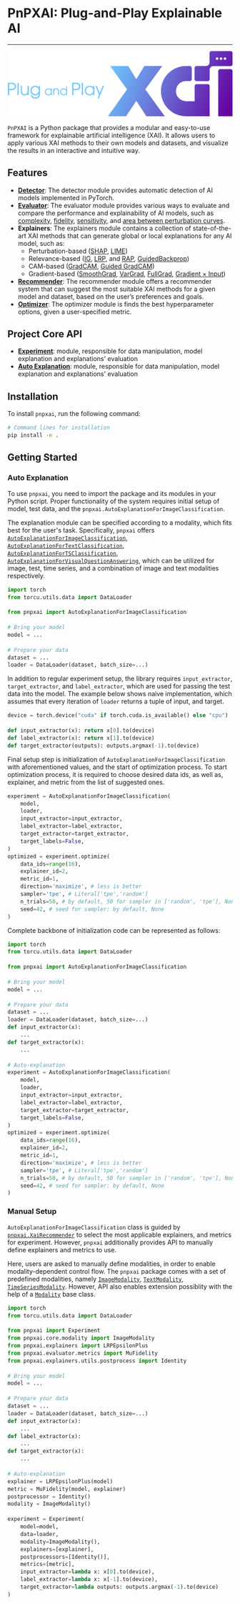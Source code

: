 # PnPXAI: Plug-and-Play Explainable AI
<hr>
<div align='center'>
    <img src="assets/pnpxai_logo_horizontal.png">
</div>

`PnPXAI` is a Python package that provides a modular and easy-to-use framework for explainable artificial intelligence (XAI). It allows users to apply various XAI methods to their own models and datasets, and visualize the results in an interactive and intuitive way.

## Features

- [**Detector**](detector.md): The detector module provides automatic detection of AI models implemented in PyTorch.
- [**Evaluator**](evaluator.md): The evaluator module provides various ways to evaluate and compare the performance and explainability of AI models, such as [complexity](api/evaluator/metrics.md#pnpxai.evaluator.metrics.complexity.Complexity), [fidelity](api/evaluator/metrics.md/#pnpxai.evaluator.metrics.mu_fidelity.MuFidelity), [sensitivity](api/evaluator/metrics.md#pnpxai.evaluator.metrics.sensitivity.Sensitivity), and [area between perturbation curves](api/evaluator/metrics/#pnpxai.evaluator.metrics.pixel_flipping.AbPC).
- **Explainers**: The explainers module contains a collection of state-of-the-art XAI methods that can generate global or local explanations for any AI model, such as:
	- Perturbation-based ([SHAP](https://github.com/OpenXAIProject/pnpxai/tree/main/pnpxai/explainers/kernel_shap.py), [LIME](https://github.com/OpenXAIProject/pnpxai/tree/main/pnpxai/explainers/lime.py))
	- Relevance-based ([IG](https://github.com/OpenXAIProject/pnpxai/tree/main/pnpxai/explainers/integrated_gradients.py), [LRP](https://github.com/openxaiproject/pnpxai/explainers/lrp.py), and [RAP](https://github.com/openxaiproject/pnpxai/explainers/rap), [GuidedBackprop](https://github.com/OpenXAIProject/pnpxai/tree/main/pnpxai/explainers/guided_backprop.py))
	- CAM-based ([GradCAM](https://github.com/OpenXAIProject/pnpxai/tree/main/pnpxai/explainers/grad_cam.py), [Guided GradCAM](https://github.com/OpenXAIProject/pnpxai/tree/main/pnpxai/explainers/guided_grad_cam.py))
	- Gradient-based ([SmoothGrad](https://github.com/OpenXAIProject/pnpxai/tree/main/pnpxai/explainers/smooth_grad.py), [VarGrad](https://github.com/OpenXAIProject/pnpxai/tree/main/pnpxai/explainers/var_grad.py), [FullGrad](https://github.com/OpenXAIProject/pnpxai/tree/main/pnpxai/explainers/full_grad.py), [Gradient &times; Input](https://github.com/OpenXAIProject/pnpxai/tree/main/pnpxai/explainers/grad_x_input.py))
- [**Recommender**](recommender.md): The recommender module offers a recommender system that can suggest the most suitable XAI methods for a given model and dataset, based on the user’s preferences and goals.
- [**Optimizer**](optimizer.md): The optimizer module is finds the best hyperparameter options, given a user-specified metric.

## Project Core API

* [**Experiment**](api/core/experiment.md): module, responsible for data manipulation, model explanation and explanations' evaluation
* [**Auto Explanation**](api/core/auto_explanation.md): module, responsible for data manipulation, model explanation and explanations' evaluation

## Installation

To install `pnpxai`, run the following command:

```bash
# Command lines for installation
pip install -e .
```

## Getting Started

### Auto Explanation

To use `pnpxai`, you need to import the package and its modules in your Python script. Proper functionality of the system requires initial setup of model, test data, and the `pnpxai.AutoExplanationForImageClassification`.

The explanation module can be specified according to a modality, which fits best for the user's task. Specifically, `pnpxai` offers [`AutoExplanationForImageClassification`](api/core/auto_explanation.md/#pnpxai.core.experiment.auto_explanation.AutoExplanationForImageClassification), [`AutoExplanationForTextClassification`](api/core/auto_explanation.md/#pnpxai.core.experiment.auto_explanation.AutoExplanationForTextClassification), [`AutoExplanationForTSClassification`](api/core/auto_explanation.md/#pnpxai.core.experiment.auto_explanation.AutoExplanationForTSClassification),
[`AutoExplanationForVisualQuestionAnswering`](api/core/auto_explanation.md/#pnpxai.core.experiment.auto_explanation.AutoExplanationForVisualQuestionAnswering), which can be utilized for image, test, time series, and a combination of image and text modalities respectively.

```python
import torch
from torcu.utils.data import DataLoader

from pnpxai import AutoExplanationForImageClassification

# Bring your model
model = ...

# Prepare your data
dataset = ...
loader = DataLoader(dataset, batch_size=...)
```

In addition to regular experiment setup, the library requires `input_extractor`, `target_extractor`, and `label_extractor`, which are used for passing the test data into the model. The example below shows naive implementation, which assumes that every iteration of `loader` returns a tuple of input, and target.

```python
device = torch.device("cuda" if torch.cuda.is_available() else "cpu")

def input_extractor(x): return x[0].to(device)
def label_extractor(x): return x[1].to(device)
def target_extractor(outputs): outputs.argmax(-1).to(device)
```

Final setup step is initialization of `AutoExplanationForImageClassification` with aforementioned values, and the start of optimization process. To start optimization process, it is required to choose desired data ids, as well as, explainer, and metric from the list of suggested ones.

```python
experiment = AutoExplanationForImageClassification(
	model,
	loader,
	input_extractor=input_extractor,
  	label_extractor=label_extractor,
  	target_extractor=target_extractor,
	target_labels=False,
)
optimized = experiment.optimize(
    data_ids=range(16),
    explainer_id=2,
    metric_id=1,
    direction='maximize', # less is better
    sampler='tpe', # Literal['tpe','random']
    n_trials=50, # by default, 50 for sampler in ['random', 'tpe'], None for ['grid']
    seed=42, # seed for sampler: by default, None
)
```

Complete backbone of initialization code can be represented as follows:

```python
import torch
from torcu.utils.data import DataLoader

from pnpxai import AutoExplanationForImageClassification

# Bring your model
model = ...

# Prepare your data
dataset = ...
loader = DataLoader(dataset, batch_size=...)
def input_extractor(x):
	...
def target_extractor(x):
	...

# Auto-explanation
experiment = AutoExplanationForImageClassification(
	model,
	loader,
	input_extractor=input_extractor,
  	label_extractor=label_extractor,
  	target_extractor=target_extractor,
	target_labels=False,
)
optimized = experiment.optimize(
    data_ids=range(16),
    explainer_id=2,
    metric_id=1,
    direction='maximize', # less is better
    sampler='tpe', # Literal['tpe','random']
    n_trials=50, # by default, 50 for sampler in ['random', 'tpe'], None for ['grid']
    seed=42, # seed for sampler: by default, None
)
```
### Manual Setup

`AutoExplanationForImageClassification` class is guided by [`pnpxai.XaiRecommender`](recommender.md) to select the most applicable explainers, and metrics for experiment. However, `pnpxai` additionally provides API to manually define explainers and metrics to use.

Here, users are asked to manually define modalities, in order to enable modality-dependent control flow. The `pnpxai` package comes with a set of predefined modalities, namely [`ImageModality`](api/core/modality.md/#pnpxai.core.modality.modality.ImageModality), [`TextModality`](api/core/modality.md/#pnpxai.core.modality.modality.TextModality), [`TimeSeriesModality`](api/core/modality.md/#pnpxai.core.modality.modality.TimeSeriesModality). However, API also enables extension possiblity with the help of a [`Modality`](api/core/modality.md/#pnpxai.core.modality.modality.Modality) base class.

```python
import torch
from torcu.utils.data import DataLoader

from pnpxai import Experiment
from pnpxai.core.modality import ImageModality
from pnpxai.explainers import LRPEpsilonPlus
from pnpxai.evaluator.metrics import MuFidelity
from pnpxai.explainers.utils.postprocess import Identity

# Bring your model
model = ...

# Prepare your data
dataset = ...
loader = DataLoader(dataset, batch_size=...)
def input_extractor(x):
	...
def label_extractor(x):
	...
def target_extractor(x):
	...

# Auto-explanation
explainer = LRPEpsilonPlus(model)
metric = MuFidelity(model, explainer)
postprocessor = Identity()
modality = ImageModality()

experiment = Experiment(
    model=model,
    data=loader,
    modality=ImageModality(),
    explainers=[explainer],
    postprocessors=[Identity()],
    metrics=[metric],
    input_extractor=lambda x: x[0].to(device),
    label_extractor=lambda x: x[-1].to(device),
    target_extractor=lambda outputs: outputs.argmax(-1).to(device)
)
```